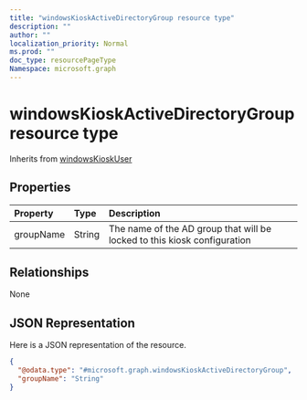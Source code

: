 ```yaml
---
title: "windowsKioskActiveDirectoryGroup resource type"
description: ""
author: ""
localization_priority: Normal
ms.prod: ""
doc_type: resourcePageType
Namespace: microsoft.graph
---
```



# windowsKioskActiveDirectoryGroup resource type




Inherits from [windowsKioskUser](../resources/windowsKioskUser.md)

## Properties
|Property|Type|Description|
|:---|:---|:---|
|groupName|String|The name of the AD group that will be locked to this kiosk configuration|

## Relationships
None

## JSON Representation
Here is a JSON representation of the resource.
<!-- {
  "blockType": "resource",
  "@odata.type": "microsoft.graph.windowsKioskActiveDirectoryGroup"
}
-->
``` json
{
  "@odata.type": "#microsoft.graph.windowsKioskActiveDirectoryGroup",
  "groupName": "String"
}
```

